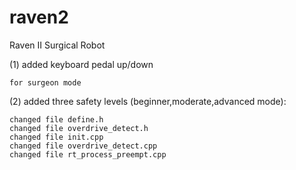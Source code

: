 raven2
======

Raven II Surgical Robot

(1) added keyboard pedal up/down

    for surgeon mode
    
(2) added three safety levels (beginner,moderate,advanced mode):

    changed file define.h
    changed file overdrive_detect.h
    changed file init.cpp
    changed file overdrive_detect.cpp
    changed file rt_process_preempt.cpp
